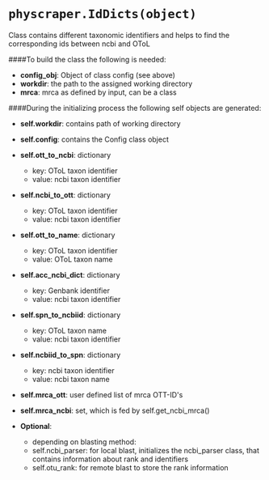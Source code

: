 
`physcraper.IdDicts(object)`
=====================================================


Class contains different taxonomic identifiers and helps to find the corresponding ids between ncbi and OToL

####To build the class the following is needed:
    
  * **config_obj**: Object of class config (see above)
  * **workdir**: the path to the assigned working directory
  * **mrca**: mrca as defined by input, can be a class

####During the initializing process the following self objects are generated:
  * **self.workdir**: contains path of working directory
  * **self.config**: contains the Config class object
  * **self.ott_to_ncbi**: dictionary
  
      * key: OToL taxon identifier
      * value: ncbi taxon identifier
  * **self.ncbi_to_ott**: dictionary
  
      * key: OToL taxon identifier
      * value: ncbi taxon identifier
  * **self.ott_to_name**: dictionary
  
      * key: OToL taxon identifier
      * value: OToL taxon name
  * **self.acc_ncbi_dict**: dictionary
  
      * key: Genbank identifier
      * value: ncbi taxon identifier
  * **self.spn_to_ncbiid**: dictionary
  
      * key: OToL taxon name
      * value: ncbi taxon identifier
  * **self.ncbiid_to_spn**: dictionary
  
      * key: ncbi taxon identifier
      * value: ncbi taxon name

  * **self.mrca_ott**: user defined list of mrca OTT-ID's
  * **self.mrca_ncbi**: set, which is fed by self.get_ncbi_mrca()

  * **Optional**:
      * depending on blasting method:
       * self.ncbi_parser: for local blast, initializes the ncbi_parser class, that contains information about rank and identifiers
       * self.otu_rank: for remote blast to store the rank information
